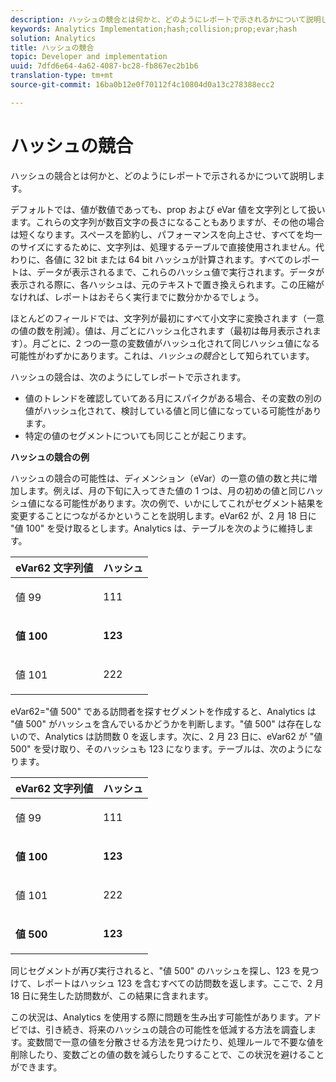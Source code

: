 ```yaml
---
description: ハッシュの競合とは何かと、どのようにレポートで示されるかについて説明します。
keywords: Analytics Implementation;hash;collision;prop;evar;hash
solution: Analytics
title: ハッシュの競合
topic: Developer and implementation
uuid: 7dfd6e64-4a62-4087-bc28-fb867ec2b1b6
translation-type: tm+mt
source-git-commit: 16ba0b12e0f70112f4c10804d0a13c278388ecc2

---
```



# ハッシュの競合

ハッシュの競合とは何かと、どのようにレポートで示されるかについて説明します。

デフォルトでは、値が数値であっても、prop および eVar 値を文字列として扱います。これらの文字列が数百文字の長さになることもありますが、その他の場合は短くなります。スペースを節約し、パフォーマンスを向上させ、すべてを均一のサイズにするために、文字列は、処理するテーブルで直接使用されません。代わりに、各値に 32 bit または 64 bit ハッシュが計算されます。すべてのレポートは、データが表示されるまで、これらのハッシュ値で実行されます。データが表示される際に、各ハッシュは、元のテキストで置き換えられます。この圧縮がなければ、レポートはおそらく実行までに数分かかるでしょう。

ほとんどのフィールドでは、文字列が最初にすべて小文字に変換されます（一意の値の数を削減）。値は、月ごとにハッシュ化されます（最初は毎月表示されます）。月ごとに、2 つの一意の変数値がハッシュ化されて同じハッシュ値になる可能性がわずかにあります。これは、*ハッシュの競合*&#x200B;として知られています。

ハッシュの競合は、次のようにしてレポートで示されます。

* 値のトレンドを確認していてある月にスパイクがある場合、その変数の別の値がハッシュ化されて、検討している値と同じ値になっている可能性があります。
* 特定の値のセグメントについても同じことが起こります。

<p class="head"> <b>ハッシュの競合の例</b> </p>

ハッシュの競合の可能性は、ディメンション（eVar）の一意の値の数と共に増加します。例えば、月の下旬に入ってきた値の 1 つは、月の初めの値と同じハッシュ値になる可能性があります。次の例で、いかにしてこれがセグメント結果を変更することにつながるかということを説明します。eVar62 が、2 月 18 日に "値 100" を受け取るとします。Analytics は、テーブルを次のように維持します。

<table id="table_6A49D1D5932E485DB2083154897E5074"> 
 <thead> 
  <tr> 
   <th colname="col1" class="entry"> eVar62 文字列値 </th> 
   <th colname="col2" class="entry"> ハッシュ </th> 
  </tr> 
 </thead>
 <tbody> 
  <tr> 
   <td colname="col1"> <p> 値 99 </p> </td> 
   <td colname="col2"> <p> 111 </p> </td> 
  </tr> 
  <tr> 
   <td colname="col1"> <p> <b>値 100</b> </p> </td> 
   <td colname="col2"> <p> <b> 123</b> </p> </td> 
  </tr> 
  <tr> 
   <td colname="col1"> <p> 値 101 </p> </td> 
   <td colname="col2"> <p> 222 </p> </td> 
  </tr> 
 </tbody> 
</table>

eVar62="値 500" である訪問者を探すセグメントを作成すると、Analytics は "値 500" がハッシュを含んでいるかどうかを判断します。"値 500" は存在しないので、Analytics は訪問数 0 を返します。次に、2 月 23 日に、eVar62 が "値 500" を受け取り、そのハッシュも 123 になります。テーブルは、次のようになります。

<table id="table_5FCF0BCDA5E740CCA266A822D9084C49"> 
 <thead> 
  <tr> 
   <th colname="col1" class="entry"> eVar62 文字列値 </th> 
   <th colname="col2" class="entry"> ハッシュ </th> 
  </tr> 
 </thead>
 <tbody> 
  <tr> 
   <td colname="col1"> <p> 値 99 </p> </td> 
   <td colname="col2"> <p> 111 </p> </td> 
  </tr> 
  <tr> 
   <td colname="col1"> <p> <b>値 100</b> </p> </td> 
   <td colname="col2"> <p> <b> 123</b> </p> </td> 
  </tr> 
  <tr> 
   <td colname="col1"> <p> 値 101 </p> </td> 
   <td colname="col2"> <p> 222 </p> </td> 
  </tr> 
  <tr> 
   <td colname="col1"> <p> <b>値 500</b> </p> </td> 
   <td colname="col2"> <p> <b> 123</b> </p> </td> 
  </tr> 
 </tbody> 
</table>

同じセグメントが再び実行されると、"値 500" のハッシュを探し、123 を見つけて、レポートはハッシュ 123 を含むすべての訪問数を返します。ここで、2 月 18 日に発生した訪問数が、この結果に含まれます。

この状況は、Analytics を使用する際に問題を生み出す可能性があります。アドビでは、引き続き、将来のハッシュの競合の可能性を低減する方法を調査します。変数間で一意の値を分散させる方法を見つけたり、処理ルールで不要な値を削除したり、変数ごとの値の数を減らしたりすることで、この状況を避けることができます。

